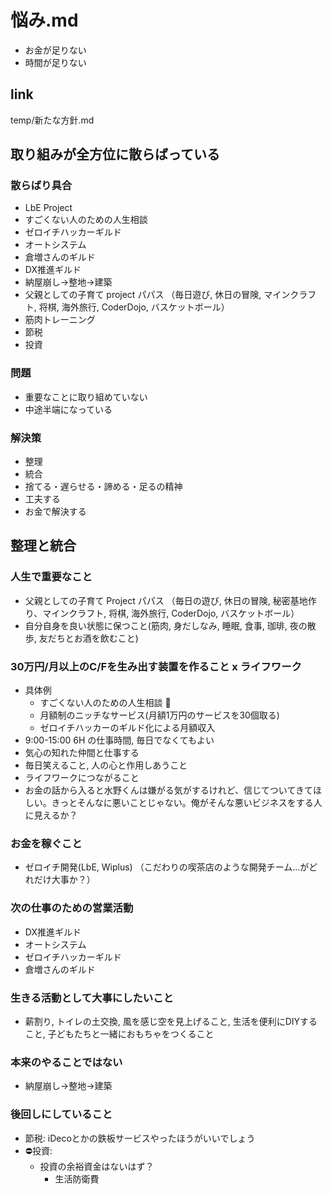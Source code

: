 # 悩み.md
- お金が足りない
- 時間が足りない

## link
temp/新たな方針.md

## 取り組みが全方位に散らばっている
### 散らばり具合
- LbE Project
- すごくない人のための人生相談
- ゼロイチハッカーギルド
- オートシステム
- 倉増さんのギルド
- DX推進ギルド
- 納屋崩し→整地→建築
- 父親としての子育て project パパス （毎日遊び, 休日の冒険, マインクラフト, 将棋, 海外旅行, CoderDojo, バスケットボール）
- 筋肉トレーニング
- 節税
- 投資

### 問題
- 重要なことに取り組めていない
- 中途半端になっている

### 解決策
- 整理
- 統合
- 捨てる・遅らせる・諦める・足るの精神
- 工夫する
- お金で解決する

## 整理と統合
### 人生で重要なこと
- 父親としての子育て Project パパス （毎日の遊び, 休日の冒険, 秘密基地作り、マインクラフト, 将棋, 海外旅行, CoderDojo, バスケットボール）
- 自分自身を良い状態に保つこと(筋肉, 身だしなみ, 睡眠, 食事, 珈琲, 夜の散歩, 友だちとお酒を飲むこと)

### 30万円/月以上のC/Fを生み出す装置を作ること x ライフワーク
- 具体例
  - すごくない人のための人生相談 👑
  - 月額制のニッチなサービス(月額1万円のサービスを30個取る)
  - ゼロイチハッカーのギルド化による月額収入
- 9:00-15:00 6H の仕事時間, 毎日でなくてもよい
- 気心の知れた仲間と仕事する
- 毎日笑えること, 人の心と作用しあうこと
- ライフワークにつながること
- お金の話から入ると水野くんは嫌がる気がするけれど、信じてついてきてほしい。きっとそんなに悪いことじゃない。俺がそんな悪いビジネスをする人に見えるか？

### お金を稼ぐこと
- ゼロイチ開発(LbE, Wiplus) （こだわりの喫茶店のような開発チーム...がどれだけ大事か？）

### 次の仕事のための営業活動
- DX推進ギルド
- オートシステム
- ゼロイチハッカーギルド
- 倉増さんのギルド

### 生きる活動として大事にしたいこと
- 薪割り, トイレの土交換, 風を感じ空を見上げること, 生活を便利にDIYすること, 子どもたちと一緒におもちゃをつくること

### 本来のやることではない
- 納屋崩し→整地→建築

### 後回しにしていること
- 節税: iDecoとかの鉄板サービスやったほうがいいでしょう
- ⛔️投資:
  - 投資の余裕資金はないはず？
    - 生活防衛費
